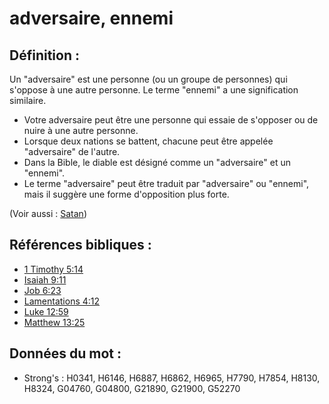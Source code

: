 # adversaire, ennemi

## Définition :

Un "adversaire" est une personne (ou un groupe de personnes) qui s'oppose à une autre personne. Le terme "ennemi" a une signification similaire.

* Votre adversaire peut être une personne qui essaie de s'opposer ou de nuire à une autre personne.
* Lorsque deux nations se battent, chacune peut être appelée "adversaire" de l'autre.
* Dans la Bible, le diable est désigné comme un "adversaire" et un "ennemi".
* Le terme "adversaire" peut être traduit par "adversaire" ou "ennemi", mais il suggère une forme d'opposition plus forte.

(Voir aussi : [Satan](../kt/satan.md))

## Références bibliques :

* [1 Timothy 5:14](rc://en/tn/help/1ti/05/14)
* [Isaiah 9:11](rc://en/tn/help/isa/09/11)
* [Job 6:23](rc://en/tn/help/job/06/23)
* [Lamentations 4:12](rc://en/tn/help/lam/04/12)
* [Luke 12:59](rc://en/tn/help/luk/12/59)
* [Matthew 13:25](rc://en/tn/help/mat/13/25)

## Données du mot :

* Strong's : H0341, H6146, H6887, H6862, H6965, H7790, H7854, H8130, H8324, G04760, G04800, G21890, G21900, G52270
